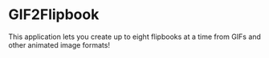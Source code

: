 # GIF2Flipbook
This application lets you create up to eight flipbooks at a time from GIFs and other animated image formats!

